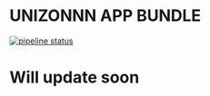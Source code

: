# UNIZONNN APP BUNDLE
[![pipeline status](https://gitlab.com/rexraphael/unizonn/badges/master/pipeline.svg)](https://gitlab.com/rexraphael/unizonn/commits/master)

# Will update soon
